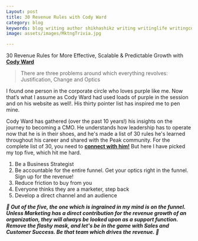 ```yaml
---
Layout: post
title: 30 Revenue Rules with Cody Ward
category: blog
keywords: blog writing author shikhashikz writing writinglife writingcommunity dailyblogpost dailyblogpostchallenge marketing abm
image: assets/images/MktngTrivia.jpg

---
```

30 Revenue Rules for More Effective, Scalable & Predictable Growth with **[Cody Ward](https://www.linkedin.com/in/codyward/)**

>There are three problems around which everything revolves: Justification, Change and Optics
>

I found one person in the corporate circle who loves purple like me. Now that’s what I assume as Cody Ward had used loads of purple in the session and on his website as well!. His thirty pointer list has inspired me to pen mine.

Cody Ward has gathered (over the past 10 years!) his insights on the journey to becoming a CMO. He understands how leadership has to operate now that he is in their shoes, and he's made a list of 30 rules he's learned throughout his career and shared with the Peak community. For the complete list of 30, you need to **[connect with him!](https://www.linkedin.com/in/codyward/)** But here I have picked my top five, which hit me hard.

1.	Be a Business Strategist
2.	Be accountable for the entire funnel. Get your optics right in the funnel. Sign up for the revenue!
3.	Reduce friction to buy from you
4.	Everyone thinks they are a marketer, step back
5.	Develop a direct channel and an audience

***💯 Out of the five, the one which is ingrained in my mind is on the funnel. Unless Marketing has a direct contribution for the revenue growth of an organization, they will always be looked upon as a support function. Remove the flashy mask, and let's be in the game with Sales and Customer Success. Be that team which drives the revenue. 💯***
